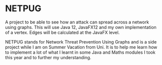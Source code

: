 # NETPUG
A project to be able to see how an attack can spread across a network using graphs. This will use Java 12, JavaFX12 
and my own implementation of a vertex. Edges will be calculated at the JavaFX level.

NETPUG stands for Network Threat Prevention Using Graphs and is a side project while I am on Summer Vacation from Uni.
It is to help me learn how to implement a lot of what I learnt in some Java and Maths modules I took this year and to
further my understanding.
